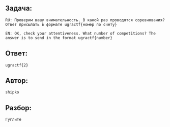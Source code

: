 ## Задача: 

    RU: Проверим вашу внимательность. В какой раз проводятся соревнования? Ответ присылать в формате ugractf{номер по счету}

    EN: OK, check your attentiveness. What number of competitions? The answer is to send in the format ugractf{number}

## Ответ:
    ugractf{2}

## Автор: 
    shipko

## Разбор:
    Гуглите
